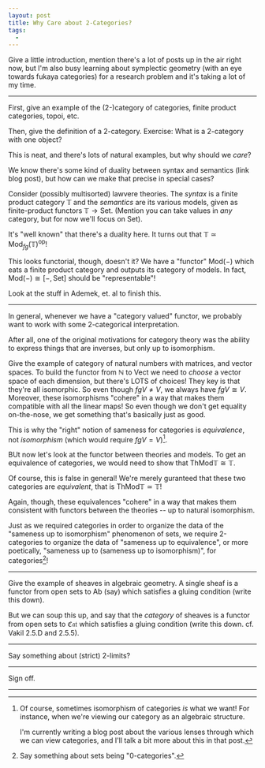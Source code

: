 ```yaml
---
layout: post
title: Why Care about 2-Categories?
tags:
  - 
---
```


Give a little introduction, mention there's a lot of posts up in the air
right now, but I'm also busy learning about symplectic geometry 
(with an eye towards fukaya categories) for a 
research problem and it's taking a lot of my time.

---

First, give an example of the (2-)category of categories, 
finite product categories, topoi, etc.

Then, give the definition of a 2-category. 
Exercise: What is a 2-category with one object?

This is neat, and there's lots of natural examples, but
why should we _care_? 

We know there's some kind of duality between syntax and semantics
(link blog post), but how can we make that precise in special cases?

Consider (possibly multisorted) lawvere theories. The _syntax_
is a finite product category $\mathbb{T}$ and the _semantics_ are 
its various models, given as finite-product functors $\mathbb{T} \to \mathsf{Set}$.
(Mention you can take values in _any_ category, but for now we'll focus on $\mathsf{Set}$).

It's "well known" that there's a duality here. It turns out that
$\mathbb{T} \simeq \mathsf{Mod}_{fg}(\mathbb{T})^\text{op}$! 

This looks functorial, though, doesn't it? We have a "functor"
$\mathsf{Mod}(-)$ which eats a finite product category and outputs 
its category of models. In fact, $\mathsf{Mod}(-) \cong [-,\mathsf{Set}]$
should be "representable"!

Look at the stuff in Ademek, et. al to finish this.

---

In general, whenever we have a "category valued" functor, we probably want 
to work with some 2-categorical interpretation. 

After all, one of the original motivations for category theory was the 
ability to express things that are inverses, but only up to isomorphism.

Give the example of category of natural numbers with matrices, and vector spaces.
To build the functor from $\mathbb{N}$ to $\mathsf{Vect}$ we need to _choose_
a vector space of each dimension, but there's LOTS of choices! They key is
that they're all isomorphic. So even though $fgV \neq V$, we always have 
$fgV \cong V$. Moreover, these isomorphisms "cohere" in a way that makes them
compatible with all the linear maps! So even though we don't get equality 
on-the-nose, we get something that's basically just as good.

This is why the "right" notion of sameness for categories is _equivalence_,
not _isomorphism_ (which would require $fgV = V$)[^1].

BUt now let's look at the functor between theories and models. To get an 
equivalence of categories, we would need to show that 
$\mathsf{Th} \mathsf{Mod} \mathbb{T} \cong \mathbb{T}$.

Of course, this is false in general! We're merely guranteed that 
these two categories are _equivalent_, that is
$\mathsf{Th} \mathsf{Mod} \mathbb{T} \simeq \mathbb{T}$!

Again, though, these equivalences "cohere" in a way that makes them 
consistent with functors between the theories -- up to natural isomorphism.

Just as we required categories in order to organize the data of the 
"sameness up to isomorphism" phenomenon of sets, we require 2-categories to
organize the data of "sameness up to equivalence", or more poetically,
"sameness up to (sameness up to isomorphism)", for categories[^2]!

---

Give the example of sheaves in algebraic geometry. 
A single sheaf is a functor from open sets to $\mathsf{Ab}$ (say)
which satisfies a gluing condition (write this down).

But we can soup this up, and say that the _category_ of sheaves is a functor
from open sets to $\mathfrak{Cat}$ which satisfies a gluing condition
(write this down. cf. Vakil 2.5.D and 2.5.5).

---

Say something about (strict) 2-limits?

---

Sign off.


---

[^1]:
    Of course, sometimes isomorphism of categories _is_ what we want! 
    For instance, when we're viewing our category as an algebraic structure.

    I'm currently writing a blog post about the various lenses through which
    we can view categories, and I'll talk a bit more about this in that post.

[^2]:
    Say something about sets being "0-categories".
